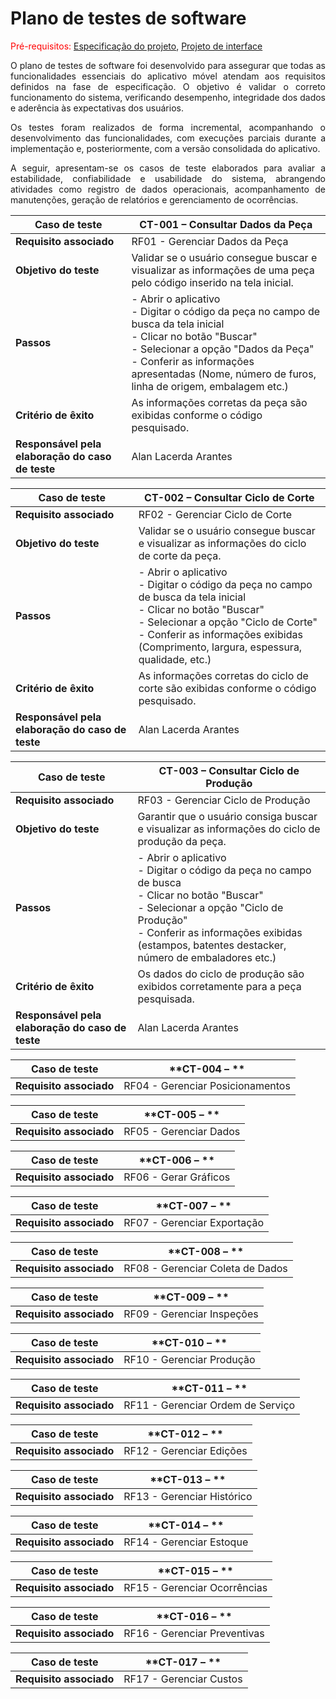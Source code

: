 # Plano de testes de software
<span style="color:red">Pré-requisitos: <a href="02-Especificacao.md"> Especificação do projeto</a></span>, <a href="04-Projeto-interface.md"> Projeto de interface</a>

<p align="justify">O plano de testes de software foi desenvolvido para assegurar que todas as funcionalidades essenciais do aplicativo móvel atendam aos requisitos definidos na fase de especificação. O objetivo é validar o correto funcionamento do sistema, verificando desempenho, integridade dos dados e aderência às expectativas dos usuários.</p>

<p align="justify">Os testes foram realizados de forma incremental, acompanhando o desenvolvimento das funcionalidades, com execuções parciais durante a implementação e, posteriormente, com a versão consolidada do aplicativo.</p>

<p align="justify">A seguir, apresentam-se os casos de teste elaborados para avaliar a estabilidade, confiabilidade e usabilidade do sistema, abrangendo atividades como registro de dados operacionais, acompanhamento de manutenções, geração de relatórios e gerenciamento de ocorrências.</p>

| **Caso de teste**  | **CT-001 – Consultar Dados da Peça**  |
|--------------------|--------------------------------------|
| **Requisito associado** | RF01 - Gerenciar Dados da Peça |
| **Objetivo do teste** | Validar se o usuário consegue buscar e visualizar as informações de uma peça pelo código inserido na tela inicial. |
| **Passos** | - Abrir o aplicativo <br> - Digitar o código da peça no campo de busca da tela inicial <br> - Clicar no botão "Buscar" <br> - Selecionar a opção "Dados da Peça" <br> - Conferir as informações apresentadas (Nome, número de furos, linha de origem, embalagem etc.) |
| **Critério de êxito** | As informações corretas da peça são exibidas conforme o código pesquisado. |
| **Responsável pela elaboração do caso de teste** | Alan Lacerda Arantes |

| **Caso de teste**  | **CT-002 – Consultar Ciclo de Corte**  |
|--------------------|---------------------------------------|
| **Requisito associado** | RF02 - Gerenciar Ciclo de Corte |
| **Objetivo do teste** | Validar se o usuário consegue buscar e visualizar as informações do ciclo de corte da peça. |
| **Passos** | - Abrir o aplicativo <br> - Digitar o código da peça no campo de busca da tela inicial <br> - Clicar no botão "Buscar" <br> - Selecionar a opção "Ciclo de Corte" <br> - Conferir as informações exibidas (Comprimento, largura, espessura, qualidade, etc.) |
| **Critério de êxito** | As informações corretas do ciclo de corte são exibidas conforme o código pesquisado. |
| **Responsável pela elaboração do caso de teste** | Alan Lacerda Arantes |

| **Caso de teste**  | **CT-003 – Consultar Ciclo de Produção**  |
|--------------------|-------------------------------------------|
| **Requisito associado** | RF03 - Gerenciar Ciclo de Produção |
| **Objetivo do teste** | Garantir que o usuário consiga buscar e visualizar as informações do ciclo de produção da peça. |
| **Passos** | - Abrir o aplicativo <br> - Digitar o código da peça no campo de busca <br> - Clicar no botão "Buscar" <br> - Selecionar a opção "Ciclo de Produção" <br> - Conferir as informações exibidas (estampos, batentes destacker, número de embaladores etc.) |
| **Critério de êxito** | Os dados do ciclo de produção são exibidos corretamente para a peça pesquisada. |
| **Responsável pela elaboração do caso de teste** | Alan Lacerda Arantes |

| **Caso de teste**  | **CT-004 – **  |
|--------------------|-------------------------------------------|
| **Requisito associado** | RF04 - Gerenciar Posicionamentos |


| **Caso de teste**  | **CT-005 – **  |
|--------------------|---------------------------------------|
| **Requisito associado** | RF05 - Gerenciar Dados |


| **Caso de teste**  | **CT-006 – **  |
|--------------------|---------------------------------------|
| **Requisito associado** | RF06 - Gerar Gráficos |

| **Caso de teste**  | **CT-007 – **  |
|--------------------|---------------------------------------|
| **Requisito associado** | RF07 - Gerenciar Exportação	 |

| **Caso de teste**  | **CT-008 – **  |
|--------------------|---------------------------------------|
| **Requisito associado** | RF08 - Gerenciar Coleta de Dados |

| **Caso de teste**  | **CT-009 – **  |
|--------------------|---------------------------------------|
| **Requisito associado** | RF09 - Gerenciar Inspeções |

| **Caso de teste**  | **CT-010 – **  |
|--------------------|---------------------------------------|
| **Requisito associado** | RF10 - Gerenciar Produção|

| **Caso de teste**  | **CT-011 – **  |
|--------------------|---------------------------------------|
| **Requisito associado** | RF11 - Gerenciar Ordem de Serviço |

| **Caso de teste**  | **CT-012 – **  |
|--------------------|---------------------------------------|
| **Requisito associado** | RF12 - Gerenciar Edições |

| **Caso de teste**  | **CT-013 – **  |
|--------------------|---------------------------------------|
| **Requisito associado** | RF13 - Gerenciar Histórico |

| **Caso de teste**  | **CT-014 – **  |
|--------------------|---------------------------------------|
| **Requisito associado** | RF14 - Gerenciar Estoque |

| **Caso de teste**  | **CT-015 – **  |
|--------------------|---------------------------------------|
| **Requisito associado** | RF15 - Gerenciar Ocorrências |

| **Caso de teste**  | **CT-016 – **  |
|--------------------|---------------------------------------|
| **Requisito associado** | RF16 - Gerenciar Preventivas |

| **Caso de teste**  | **CT-017 – **  |
|--------------------|---------------------------------------|
| **Requisito associado** | RF17 - Gerenciar Custos |



